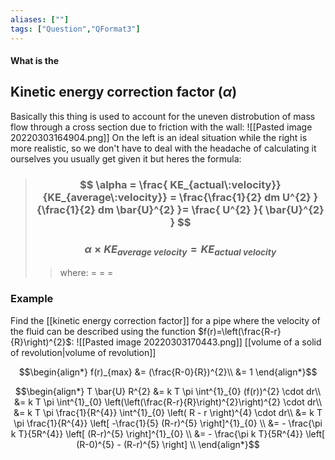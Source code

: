 ```yaml
---
aliases: [""]
tags: ["Question","QFormat3"]
---
```


#### What is the
## Kinetic energy correction factor ($\alpha$)
Basically this thing is used to account for the uneven distrobution of mass flow through a cross section due to friction with the wall:
![[Pasted image 20220303164904.png]]
On the left is an ideal situation while the right is more realistic, so we don't have to deal with the headache of calculating it ourselves you usually get given it but heres the formula:

> ### $$ \alpha =  \frac{ KE_{actual\:velocity}}{KE_{average\:velocity}} = \frac{\frac{1}{2} dm U^{2} }{\frac{1}{2} dm \bar{U}^{2} }= \frac{ U^{2} }{ \bar{U}^{2} } $$ 
> ### $$ \alpha \times KE_{average\:velocity} =  KE_{actual\:velocity}  $$ 
>> where:
>> $=$ 
>> $=$
>> $=$

### Example
Find the [[kinetic energy correction factor]] for a pipe where the velocity of the fluid can be described using the function $f(r)=\left(\frac{R-r}{R}\right)^{2}$:
![[Pasted image 20220303170443.png]]
[[volume of a solid of revolution|volume of revolution]]

$$\begin{align*}
f(r)_{max} &= (\frac{R-0}{R})^{2}\\
&= 1
\end{align*}$$

$$\begin{align*}
T \bar{U} R^{2} &= k T \pi \int^{1}_{0} (f(r))^{2} \cdot dr\\
&= k T \pi \int^{1}_{0} \left(\left(\frac{R-r}{R}\right)^{2}\right)^{2} \cdot dr\\
&= k T \pi \frac{1}{R^{4}} \int^{1}_{0} \left( R - r \right)^{4} \cdot dr\\
&= k T \pi \frac{1}{R^{4}} \left[ -\frac{1}{5} (R-r)^{5} \right]^{1}_{0} \\
&= - \frac{\pi k T}{5R^{4}} \left[ (R-r)^{5} \right]^{1}_{0} \\
&= - \frac{\pi k T}{5R^{4}} \left[ (R-0)^{5} -  (R-r)^{5} \right] \\
\end{align*}$$